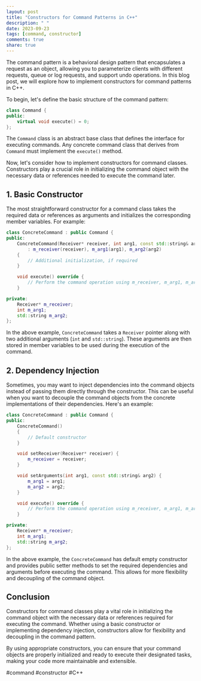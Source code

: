 ```yaml
---
layout: post
title: "Constructors for Command Patterns in C++"
description: " "
date: 2023-09-23
tags: [command, constructor]
comments: true
share: true
---
```


The command pattern is a behavioral design pattern that encapsulates a request as an object, allowing you to parameterize clients with different requests, queue or log requests, and support undo operations. In this blog post, we will explore how to implement constructors for command patterns in C++.

To begin, let's define the basic structure of the command pattern:

```cpp
class Command {
public:
    virtual void execute() = 0;
};
```

The `Command` class is an abstract base class that defines the interface for executing commands. Any concrete command class that derives from `Command` must implement the `execute()` method.

Now, let's consider how to implement constructors for command classes. Constructors play a crucial role in initializing the command object with the necessary data or references needed to execute the command later.

## 1. Basic Constructor

The most straightforward constructor for a command class takes the required data or references as arguments and initializes the corresponding member variables. For example:

```cpp
class ConcreteCommand : public Command {
public:
    ConcreteCommand(Receiver* receiver, int arg1, const std::string& arg2)
        : m_receiver(receiver), m_arg1(arg1), m_arg2(arg2)
    {
        // Additional initialization, if required
    }

    void execute() override {
        // Perform the command operation using m_receiver, m_arg1, m_arg2
    }

private:
    Receiver* m_receiver;
    int m_arg1;
    std::string m_arg2;
};
```

In the above example, `ConcreteCommand` takes a `Receiver` pointer along with two additional arguments (`int` and `std::string`). These arguments are then stored in member variables to be used during the execution of the command.

## 2. Dependency Injection

Sometimes, you may want to inject dependencies into the command objects instead of passing them directly through the constructor. This can be useful when you want to decouple the command objects from the concrete implementations of their dependencies. Here's an example:

```cpp
class ConcreteCommand : public Command {
public:
    ConcreteCommand()
    {
        // Default constructor
    }

    void setReceiver(Receiver* receiver) {
        m_receiver = receiver;
    }

    void setArguments(int arg1, const std::string& arg2) {
        m_arg1 = arg1;
        m_arg2 = arg2;
    }

    void execute() override {
        // Perform the command operation using m_receiver, m_arg1, m_arg2
    }

private:
    Receiver* m_receiver;
    int m_arg1;
    std::string m_arg2;
};
```

In the above example, the `ConcreteCommand` has default empty constructor and provides public setter methods to set the required dependencies and arguments before executing the command. This allows for more flexibility and decoupling of the command object.

## Conclusion

Constructors for command classes play a vital role in initializing the command object with the necessary data or references required for executing the command. Whether using a basic constructor or implementing dependency injection, constructors allow for flexibility and decoupling in the command pattern.

By using appropriate constructors, you can ensure that your command objects are properly initialized and ready to execute their designated tasks, making your code more maintainable and extensible.

#command #constructor #C++
